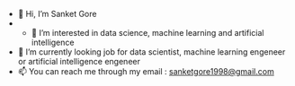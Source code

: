 - 👋 Hi, I’m Sanket Gore
- - 👀 I’m interested in data science, machine learning and artificial intelligence
- 🌱 I’m currently looking job for data scientist, machine learning engeneer or artificial intelligence engeneer
- 📫 You can reach me through my email : sanketgore1998@gmail.com <!---https://bio.link/sanketgore--->
<!---


- 💞️ I’m looking to collaborate on ...
- 📫 How to reach me ...



SanketGore10/SanketGore10 is a ✨ special ✨ repository because its `README.md` (this file) appears on your GitHub profile.
You can click the Preview link to take a look at your changes.
--->
